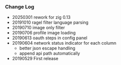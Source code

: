 ### Change Log
* 20250301 rework for zig 0.13
* 20191010 ragel filter language parsing
* 20190710 image only filter
* 20190706 profile image loading
* 20190613 oauth steps in config panel
* 20190604 network status indicator for each column
  * better json escape handling
  * append api path automatically
* 20190529 First release

